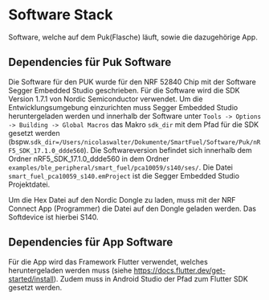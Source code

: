 # Software Stack
Software, welche auf dem Puk(Flasche) läuft, sowie die dazugehörige App.

## Dependencies für Puk Software
Die Software für den PUK wurde für den NRF 52840 Chip mit der Software Segger Embedded Studio geschrieben. Für die Software wird die SDK Version 1.7.1 von Nordic Semiconductor verwendet. Um die Entwicklungsumgebung einzurichten muss Segger Embedded Studio heruntergeladen werden und innerhalb der Software unter 
`Tools -> Options -> Building -> Global Macros` das Makro `sdk_dir` mit dem Pfad für die SDK gesetzt werden (bspw.`sdk_dir=/Users/nicolaswalter/Dokumente/SmartFuel/Software/Puk/nRF5_SDK_17.1.0_ddde560`).
Die Softwareversion befindet sich innerhalb dem Ordner nRF5_SDK_17.1.0_ddde560 in dem Ordner `examples/ble_peripheral/smart_fuel/pca10059/s140/ses/`. Die Datei `smart_fuel_pca10059_s140.emProject` ist die Segger Embedded Studio Projektdatei.

Um die Hex Datei auf den Nordic Dongle zu laden, muss mit der NRF Connect App (Programmer) die Datei auf den Dongle geladen werden. Das Softdevice ist hierbei S140.
## Dependencies für App Software
Für die App wird das Framework Flutter verwendet, welches heruntergeladen werden muss (siehe https://docs.flutter.dev/get-started/install).
Zudem muss in Android Studio der Pfad zum Flutter SDK gesetzt werden.
